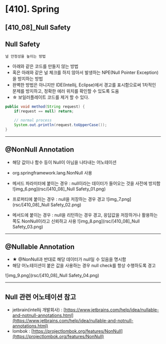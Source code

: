 # [410]. Spring
## [410_08]_Null Safety

## Null Safety
    널 안정성을 높이는 방법

- 아래와 같은 코드를 만들지 않는 방법
- 혹은 아래와 같은 널 체크를 하지 않아서 발생하는 NPE(Null Pointer Exception)을 방지하는 방법
- 완벽한 방법은 아니지만 IDE(Intellij, Eclipse)에서 경고를 표시함으로써 1차적인 문제를 방지하고, 정확한 에러 위치를 확인할 수 있도록 도움
- ☆ 보일러플레이트 코드를 제거 할 수 있다.

```java
public void method(String request) {
	if(request == null) return;

	// normal process
	System.out.println(request.toUpperCase());
}
```

---

## @NonNull Annotation

- 해당 값이나 함수 등이 Null이 아님을 나타내는 어노테이션
- org.springframework.lang.NonNull 사용

- 메서드 파라미터에 붙이는 경우 : null이라는 데이터가 들어오는 것을 사전에 방지함
![img_6.png](rsc/[410_08]_Null Safety_01.png)
- 프로퍼티에 붙이는 경우 : null을 저장하는 경우 경고
![img_7.png](rsc/[410_08]_Null Safety_02.png)
- 메서드에 붙이는 경우 : null을 리턴하는 경우 경고, 응답값을 저장하거나 활용하는 쪽도 NonNull이라고 신뢰하고 사용
![img_8.png](rsc/[410_08]_Null Safety_03.png)

---

## @Nullable Annotation

- ★ @NonNull과 반대로 해당 데이터가 null일 수 있음을 명시함
- 해당 어노테이션이 붙은 값을 사용하는 경우 null check를 항상 수행하도록 경고

![img_9.png](rsc/[410_08]_Null Safety_04.png)

---

## Null 관련 어노테이션 참고

- jetbrain(intellij 개발회사) : [https://www.jetbrains.com/help/idea/nullable-and-notnull-annotations.html](https://www.jetbrains.com/help/idea/nullable-and-notnull-annotations.html)
- lombok : [https://projectlombok.org/features/NonNull](https://projectlombok.org/features/NonNull)